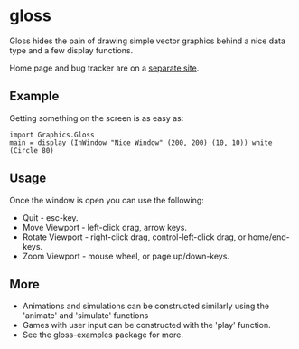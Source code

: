 gloss
=====

Gloss hides the pain of drawing simple vector graphics behind a nice
data type and a few display functions. 

Home page and bug tracker are on a [separate site](http://gloss.ouroborus.net).

Example
-------
Getting something on the screen is as easy as:

    import Graphics.Gloss
    main = display (InWindow "Nice Window" (200, 200) (10, 10)) white (Circle 80)


Usage
-----
Once the window is open you can use the following:

* Quit            - esc-key.
* Move Viewport   - left-click drag, arrow keys.
* Rotate Viewport - right-click drag, control-left-click drag, or home/end-keys.
* Zoom Viewport   - mouse wheel, or page up/down-keys.

More
----
* Animations and simulations can be constructed similarly using the 'animate' and 'simulate' functions
* Games with user input can be constructed with the 'play' function.
* See the gloss-examples package for more.
